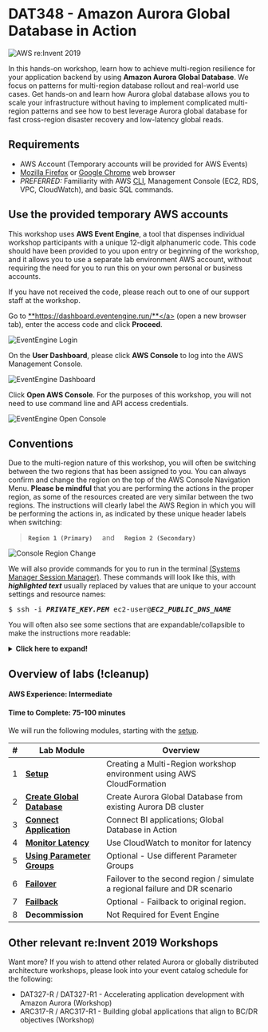 # DAT348 - Amazon Aurora Global Database in Action

![AWS re:Invent 2019](/assets/images/reinvent19-topbanner.png)

In this hands-on workshop, learn how to achieve multi-region resilience for your application backend by using **Amazon Aurora Global Database**. We focus on patterns for multi-region database rollout and real-world use cases. Get hands-on and learn how Aurora global database allows you to scale your infrastructure without having to implement complicated multi-region patterns and see how to best leverage Aurora global database for fast cross-region disaster recovery and low-latency global reads.

## Requirements
* AWS Account (Temporary accounts will be provided for AWS Events)
* [Mozilla Firefox](https://www.mozilla.org/firefox/) or [Google Chrome](https://www.google.com/chrome/) web browser
* _PREFERRED:_ Familiarity with AWS [CLI](https://aws.amazon.com/cli), Management Console (EC2, RDS, VPC, CloudWatch), and basic SQL commands.

## Use the provided temporary AWS accounts

This workshop uses **AWS Event Engine**, a tool that dispenses individual workshop participants with a unique 12-digit alphanumeric code. This code should have been provided to you upon entry or beginning of the workshop, and it allows you to use a separate lab environment AWS account, without requiring the need for you to run this on your own personal or business accounts.

If you have not received the code, please reach out to one of our support staff at the workshop.

Go to <a href="https://dashboard.eventengine.run/" target="_blank">**https://dashboard.eventengine.run/**</a> (open a new browser tab), enter the access code and click **Proceed**.

<span class="image">![EventEngine Login](ee-login.png?raw=true)</span>

On the **User Dashboard**, please click **AWS Console** to log into the AWS Management Console.

<span class="image">![EventEngine Dashboard](ee-dashboard.png?raw=true)</span>

Click **Open AWS Console**. For the purposes of this workshop, you will not need to use command line and API access credentials.

<span class="image">![EventEngine Open Console](ee-open-console.png?raw=true)</span>

## Conventions

Due to the multi-region nature of this workshop, you will often be switching between the two regions that has been assigned to you. You can always confirm and change the region on the top of the AWS Console Navigation Menu. __Please be mindful__ that you are performing the actions in the proper region, as some of the resources created are very similar between the two regions. The instructions will clearly label the AWS Region in which you will be performing the actions in, as indicated by these unique header labels when switching:

> **`Region 1 (Primary)`**    &nbsp;&nbsp;&nbsp;&nbsp;and&nbsp;&nbsp;&nbsp;&nbsp;    **`Region 2 (Secondary)`**

<span class="image">![Console Region Change](region-change.png)</span>

We will also provide commands for you to run in the terminal [(Systems Manager Session Manager)](https://aws.amazon.com/systems-manager/features/#Session_Manager). These commands will look like this, with <b><i>highlighted text</i></b> usually replaced by values that are unique to your account settings and resource names:

<pre>
$ ssh -i <b><i>PRIVATE_KEY.PEM</i></b> ec2-user@<b><i>EC2_PUBLIC_DNS_NAME</i></b>
</pre>

You will often also see some sections that are expandable/collapsible to make the instructions more readable:

<details>
<summary><b>Click here to expand!</b></summary>
Good job! You expanded for more details! Click again to hide/collapse.
</details>

## Overview of labs (!cleanup)

#### AWS Experience: Intermediate
#### Time to Complete: 75-100 minutes

We will run the following modules, starting with the [setup](setup/index.md).

\# | Lab Module |  Overview
--- | --- | ---
1 | [**Setup**](setup/index.md) | Creating a Multi-Region workshop environment using AWS CloudFormation
2 | [**Create Global Database**](gdb/index.md) | Create Aurora Global Database from existing Aurora DB cluster
3 | [**Connect Application**](biapp/index.md) | Connect BI applications; Global Database in Action
4 | [**Monitor Latency**](cw/index.md) | Use CloudWatch to monitor for latency
5 | [**Using Parameter Groups**](pg/index.md) | Optional - Use different Parameter Groups
6 | [**Failover**](failover/index.md) | Failover to the second region / simulate a regional failure and DR scenario
7 | [**Failback**](failback/index.md) | Optional - Failback to original region.
8 | **Decommission** | Not Required for Event Engine

## Other relevant re:Invent 2019 Workshops

Want more? If you wish to attend other related Aurora or globally distributed architecture workshops, please look into your event catalog schedule for the following:

* DAT327-R / DAT327-R1 - Accelerating application development with Amazon Aurora (Workshop)
* ARC317-R / ARC317-R1 - Building global applications that align to BC/DR objectives (Workshop)
